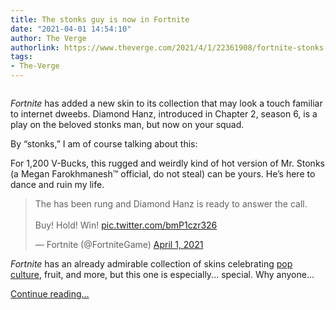 ```yaml
---
title: The stonks guy is now in Fortnite
date: "2021-04-01 14:54:10"
author: The Verge
authorlink: https://www.theverge.com/2021/4/1/22361908/fortnite-stonks-skin-gamestop-stocks
tags:
- The-Verge
---
```

<figure>
      <img alt="" src="https://cdn.vox-cdn.com/thumbor/PDYBACveX-OFk315bvGI-8T0UnY=/600x0:3840x2160/1310x873/cdn.vox-cdn.com/uploads/chorus_image/image/69060557/Fortnite_20210401092640.0.jpg" />
    </figure>

  <p id="5c42NB"><em>Fortnite</em> has added a new skin to its collection that may look a touch familiar to internet dweebs. Diamond Hanz, introduced in Chapter 2, season 6, is a play on the beloved stonks man, but now on your squad. </p>
<p id="d1yzZ0">By “stonks,” I am of course talking about this:</p>
  <figure class="e-image">
        
  </figure>
<p id="Fv7vG1">For 1,200 V-Bucks, this rugged and weirdly kind of hot version of Mr. Stonks (a Megan Farokhmanesh™ official, do not steal) can be yours. He’s here to dance and ruin my life.</p>
<div id="gzBiyN">
<blockquote class="twitter-tweet">
<p lang="en" dir="ltr">The   has been rung and Diamond Hanz is ready to answer the call. <br><br>Buy! Hold! Win! <a href="https://t.co/bmP1czr326">pic.twitter.com/bmP1czr326</a></p>— Fortnite (@FortniteGame) <a href="https://twitter.com/FortniteGame/status/1377607605250588673?ref_src=twsrc%5Etfw">April 1, 2021</a>
</blockquote>

</div>
<p id="TBDvro"><em>Fortnite</em> has an already admirable collection of skins celebrating <a href="https://www.theverge.com/2021/2/11/22276283/fortnite-tron-crossover-skins-light-cycles">pop culture</a>, fruit, and more, but this one is especially... special. Why anyone...</p>
  <p>
    <a href="https://www.theverge.com/2021/4/1/22361908/fortnite-stonks-skin-gamestop-stocks">Continue reading&hellip;</a>
  </p>